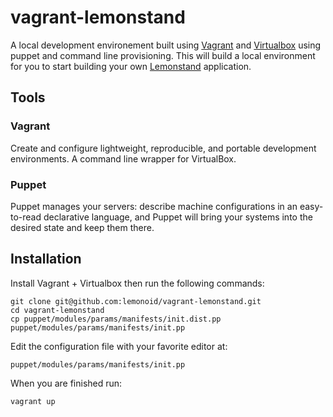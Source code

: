 # vagrant-lemonstand

A local development environement built using [Vagrant](http://vagrantup.com/) and [Virtualbox](https://www.virtualbox.org/) using puppet and command line provisioning. This will build a local environment for you to start building your own [Lemonstand](http://lemonstand.com) application. 

## Tools

### Vagrant

Create and configure lightweight, reproducible, and portable development environments. A command line wrapper for VirtualBox.

### Puppet

Puppet manages your servers: describe machine configurations in an easy-to-read declarative language, and Puppet will bring your systems into the desired state and keep them there.

## Installation

Install Vagrant + Virtualbox then run the following commands:

	git clone git@github.com:lemonoid/vagrant-lemonstand.git
	cd vagrant-lemonstand
	cp puppet/modules/params/manifests/init.dist.pp puppet/modules/params/manifests/init.pp

Edit the configuration file with your favorite editor at:

	puppet/modules/params/manifests/init.pp

When you are finished run:

	vagrant up